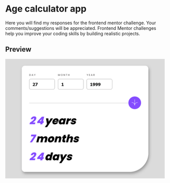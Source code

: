 # Age calculator app

Here you will find my responses for the frontend mentor challenge. Your comments/suggestions will be appreciated.
Frontend Mentor challenges help you improve your coding skills by building realistic projects. 

## Preview

![preview-img](./assets/age-calculator-app-preview.png)